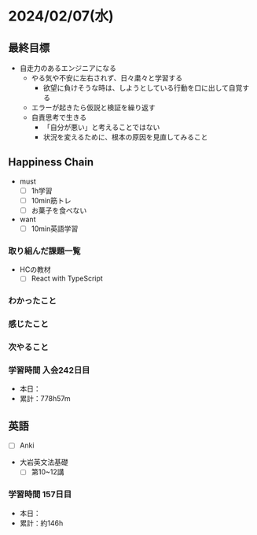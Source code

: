 # 2024/02/07(水)

## 最終目標

- 自走力のあるエンジニアになる
  - やる気や不安に左右されず、日々粛々と学習する
    - 欲望に負けそうな時は、しようとしている行動を口に出して自覚する
  - エラーが起きたら仮説と検証を繰り返す
  - 自責思考で生きる
    - 「自分が悪い」と考えることではない
    - 状況を変えるために、根本の原因を見直してみること

## Happiness Chain

- must
  - [ ] 1h学習
  - [ ] 10min筋トレ
  - [ ] お菓子を食べない
- want
  - [ ] 10min英語学習

### 取り組んだ課題一覧

- HCの教材
  - [ ] React with TypeScript

### わかったこと

### 感じたこと

### 次やること

### 学習時間 入会242日目

- 本日：
- 累計：778h57m

## 英語

- [ ] Anki
- 大岩英文法基礎
  - [ ] 第10~12講

### 学習時間 157日目

- 本日：
- 累計：約146h
